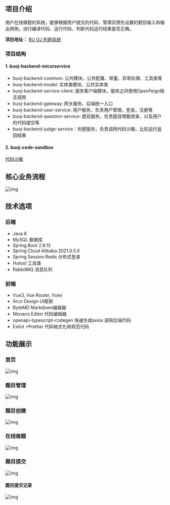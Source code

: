 ## 项目介绍

用户在线做题的系统，能够根据用户提交的代码、管理员预先设置的题目输入和输出用例，进行编译代码、运行代码、判断代码运行结果是否正确。

**项目地址：** [BU OJ 判题系统](http://oj.bc2996.com/)

### 项目结构

#### 1. buoj-backend-micorservice

- buoj-backend-common: 公共模块，公共配置、常量、异常处理、工具类等
- buoj-backend-model: 实体类模块，公共实体类
- buoj-backend-service-client: 服务客户端模块，服务之间使用OpenFeign相互调用
- buoj-backend-gateway: 网关服务，后端统一入口
- buoj-backend-user-service: 用户服务，负责用户管理，登录，注册等
- buoj-backend-question-service: 题目服务，负责题目增删改查，以及用户的代码提交等
- buoj-backend-judge-service：判题服务，负责调用代码沙箱，比较运行返回结果

#### 2. buoj-code-sandbox

[代码沙箱](https://github.com/byc996/buoj-code-sandbox)

## 核心业务流程

![img](https://cdn.nlark.com/yuque/0/2024/jpeg/25961647/1705674670091-428c3415-7ff0-4680-81c2-ebc91263d71f.jpeg)



## 技术选项

### 后端

- Java 8
- MySQL 数据库
- Spring Boot 2.6.13
- Spring Cloud Alibaba 2021.0.5.0
- Spring Session Redis 分布式登录
- Hutool 工具类
- RabbitMQ 消息队列

### 前端

- Vue3, Vue Router, Vuex
- Arco Design UI框架
- ByteMD Markdown编辑器
- Monaco Editor 代码编辑器
- openapi-typescript-codegen 快速生成axios 调用后端代码
- Eslint +Prettier 代码格式化和规范代码



## 功能展示

### 首页



![img](https://cdn.nlark.com/yuque/0/2024/png/25961647/1705681826795-59b921ae-4f45-4acc-80fd-449eb07283b1.png)

### 题目管理

![img](https://cdn.nlark.com/yuque/0/2024/png/25961647/1705681877388-f96d4a11-4d19-4aa9-b866-15353355371f.png)

### 题目创建

![img](https://cdn.nlark.com/yuque/0/2024/png/25961647/1705681895872-82832cc7-5b21-4ee1-8871-eeb495e2b56f.png)

### 在线做题

![img](https://cdn.nlark.com/yuque/0/2024/png/25961647/1705681931508-5bc15457-458a-4bd5-9276-e27e8874e455.png)



### 题目提交

![img](https://cdn.nlark.com/yuque/0/2024/png/25961647/1705681969415-bbc46d53-bb70-4ed6-9bc7-281ce8ef4476.png)

#### 题目提交记录

![img](https://cdn.nlark.com/yuque/0/2024/png/25961647/1705681984643-db6ea1a3-cbc7-41ec-9003-c9f599f26497.png)